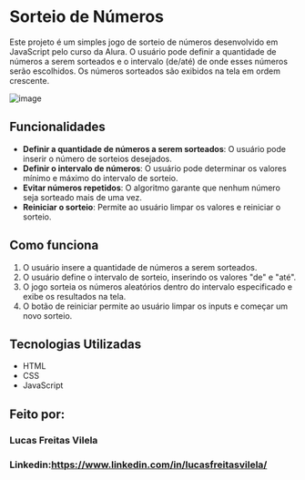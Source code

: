 # Sorteio de Números

Este projeto é um simples jogo de sorteio de números desenvolvido em JavaScript pelo curso da Alura. O usuário pode definir a quantidade de números a serem sorteados e o intervalo (de/até) de onde esses números serão escolhidos. 
Os números sorteados são exibidos na tela em ordem crescente.

![image](https://github.com/user-attachments/assets/ea7e4799-a5d7-4eea-9579-857c11a90357)

## Funcionalidades

- **Definir a quantidade de números a serem sorteados**: O usuário pode inserir o número de sorteios desejados.
- **Definir o intervalo de números**: O usuário pode determinar os valores mínimo e máximo do intervalo de sorteio.
- **Evitar números repetidos**: O algoritmo garante que nenhum número seja sorteado mais de uma vez.
- **Reiniciar o sorteio**: Permite ao usuário limpar os valores e reiniciar o sorteio.

## Como funciona

1. O usuário insere a quantidade de números a serem sorteados.
2. O usuário define o intervalo de sorteio, inserindo os valores "de" e "até".
3. O jogo sorteia os números aleatórios dentro do intervalo especificado e exibe os resultados na tela.
4. O botão de reiniciar permite ao usuário limpar os inputs e começar um novo sorteio.

## Tecnologias Utilizadas

- HTML
- CSS
- JavaScript

## Feito por:

### Lucas Freitas Vilela

### Linkedin:https://www.linkedin.com/in/lucasfreitasvilela/

